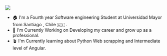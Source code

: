 
<img  src="./Githubmd.svg">

- 🏠  I'm a Fourth year Software engineering Student at Universidad Mayor from Santiago , Chile 🇨🇱 .
- 🔭  I'm Currently Working on Developing my career and grow up as a professional.
- 🪴  I'm Currently learning about Python Web scrapping and Intermediate level of Angular.


